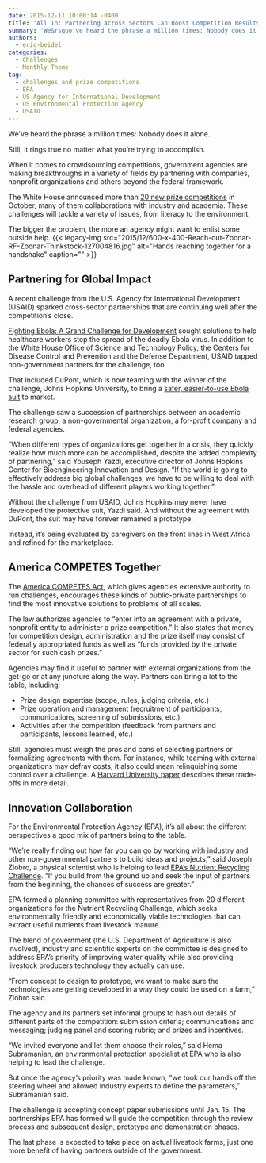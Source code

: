 ```yaml
---
date: 2015-12-11 10:00:14 -0400
title: 'All In: Partnering Across Sectors Can Boost Competition Results'
summary: 'We&rsquo;ve heard the phrase a million times: Nobody does it alone. Still, it rings true no matter what you&rsquo;re trying to accomplish. When it comes to crowdsourcing competitions, government agencies are making breakthroughs in a variety of fields by partnering with companies, nonprofit organizations and others beyond the federal framework. The White House announced more'
authors:
  - eric-beidel
categories:
  - Challenges
  - Monthly Theme
tag:
  - challenges and prize competitions
  - EPA
  - US Agency for International Development
  - US Environmental Protection Agency
  - USAID
---
```


We’ve heard the phrase a million times: Nobody does it alone.

Still, it rings true no matter what you’re trying to accomplish.

When it comes to crowdsourcing competitions, government agencies are making breakthroughs in a variety of fields by partnering with companies, nonprofit organizations and others beyond the federal framework.

The White House announced more than [20 new prize competitions](https://www.whitehouse.gov/the-press-office/2015/10/07/fact-sheet-administration-celebrates-five-year-anniversary-challengegov) in October, many of them collaborations with industry and academia. These challenges will tackle a variety of issues, from literacy to the environment.

The bigger the problem, the more an agency might want to enlist some outside help. {{< legacy-img src="2015/12/600-x-400-Reach-out-Zoonar-RF-Zoonar-Thinkstock-127004816.jpg" alt="Hands reaching together for a handshake" caption="" >}} 

## Partnering for Global Impact

A recent challenge from the U.S. Agency for International Development (USAID) sparked cross-sector partnerships that are continuing well after the competition’s close.

[Fighting Ebola: A Grand Challenge for Development](http://www.ebolagrandchallenge.net/) sought solutions to help healthcare workers stop the spread of the deadly Ebola virus. In addition to the White House Office of Science and Technology Policy, the Centers for Disease Control and Prevention and the Defense Department, USAID tapped non-government partners for the challenge, too.

That included DuPont, which is now teaming with the winner of the challenge, Johns Hopkins University, to bring a [safer, easier-to-use Ebola suit](http://www.ebolagrandchallenge.net/a-safer-and-faster-doffing-ppe-for-frontline-health-workers) to market.

The challenge saw a succession of partnerships between an academic research group, a non-governmental organization, a for-profit company and federal agencies.

“When different types of organizations get together in a crisis, they quickly realize how much more can be accomplished, despite the added complexity of partnering,” said Youseph Yazdi, executive director of Johns Hopkins Center for Bioengineering Innovation and Design. “If the world is going to effectively address big global challenges, we have to be willing to deal with the hassle and overhead of different players working together.”

Without the challenge from USAID, Johns Hopkins may never have developed the protective suit, Yazdi said. And without the agreement with DuPont, the suit may have forever remained a prototype.

Instead, it’s being evaluated by caregivers on the front lines in West Africa and refined for the marketplace.

## America COMPETES Together

The [America COMPETES Act](http://www.gpo.gov/fdsys/pkg/PLAW-111publ358/pdf/PLAW-111publ358.pdf), which gives agencies extensive authority to run challenges, encourages these kinds of public-private partnerships to find the most innovative solutions to problems of all scales.

The law authorizes agencies to “enter into an agreement with a private, nonprofit entity to administer a prize competition.” It also states that money for competition design, administration and the prize itself may consist of federally appropriated funds as well as “funds provided by the private sector for such cash prizes.”

Agencies may find it useful to partner with external organizations from the get-go or at any juncture along the way. Partners can bring a lot to the table, including:

  * Prize design expertise (scope, rules, judging criteria, etc.)
  * Prize operation and management (recruitment of participants, communications, screening of submissions, etc.)
  * Activities after the competition (feedback from partners and participants, lessons learned, etc.)

Still, agencies must weigh the pros and cons of selecting partners or formalizing agreements with them. For instance, while teaming with external organizations may defray costs, it also could mean relinquishing some control over a challenge. A [Harvard University paper](http://papers.ssrn.com/sol3/papers.cfm?abstract_id=2083755) describes these trade-offs in more detail.

## Innovation Collaboration

For the Environmental Protection Agency (EPA), it’s all about the different perspectives a good mix of partners bring to the table.

“We’re really finding out how far you can go by working with industry and other non-governmental partners to build ideas and projects,” said Joseph Ziobro, a physical scientist who is helping to lead [EPA’s Nutrient Recycling Challenge](https://www.challenge.gov/challenge/nutrient-recycling-challenge/). “If you build from the ground up and seek the input of partners from the beginning, the chances of success are greater.”

EPA formed a planning committee with representatives from 20 different organizations for the Nutrient Recycling Challenge, which seeks environmentally friendly and economically viable technologies that can extract useful nutrients from livestock manure.

The blend of government (the U.S. Department of Agriculture is also involved), industry and scientific experts on the committee is designed to address EPA’s priority of improving water quality while also providing livestock producers technology they actually can use.

“From concept to design to prototype, we want to make sure the technologies are getting developed in a way they could be used on a farm,” Ziobro said.

The agency and its partners set informal groups to hash out details of different parts of the competition: submission criteria; communications and messaging; judging panel and scoring rubric; and prizes and incentives.

“We invited everyone and let them choose their roles,” said Hema Subramanian, an environmental protection specialist at EPA who is also helping to lead the challenge.

But once the agency’s priority was made known, “we took our hands off the steering wheel and allowed industry experts to define the parameters,” Subramanian said.

The challenge is accepting concept paper submissions until Jan. 15. The partnerships EPA has formed will guide the competition through the review process and subsequent design, prototype and demonstration phases.

The last phase is expected to take place on actual livestock farms, just one more benefit of having partners outside of the government.